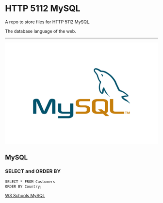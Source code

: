 # HTTP 5112 MySQL
A repo to store files for HTTP 5112 MySQL.

The database language of the web.

---
![MySQL](mysql.png)

## MySQL
### SELECT and ORDER BY
```
SELECT * FROM Customers
ORDER BY Country;
```

[W3 Schools MySQL](https://www.w3schools.com/mysql/default.asp)
